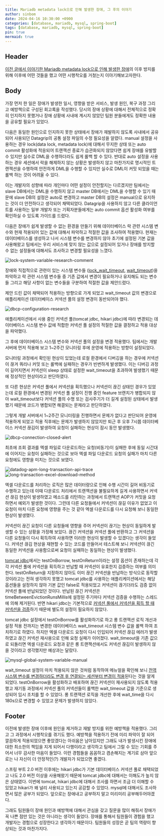 ```yaml
---
title: Mariadb metadata lock으로 인해 발생한 장애, 그 후의 이야기
author: sinbom
date: 2024-04-16 10:30:00 +0900
categories: [database, mariadb, mysql, spring-boot]
tags: [database, mariadb, mysql, spring-boot]
pin: true 
mermaid: true
---
```


## Header
[이전 글에서 이야기한 Mariadb metadata lock으로 인해 발생한 장애](https://sinbom.github.io/posts/2/)의 이후 방지를 위해 이후에 어떤 것들을 했고 어떤 시행착오를 거쳤는지 이야기해보고자한다.

## Body
가장 먼저 한 일은 장애가 발생한 일시, 영향을 받은 서비스, 발생 원인, 복구 과정 그리고 예방책으로 구성된 회고록을 작성했다. 
당시의 장애 상황에 대해서 전체적으로 정확히 인지하지 못했거나 장애 상황에 사내에 계시지 않았던 팀원 분들에게도 정확한 내용을 공유할 필요가 있었다.

다음은 동일한 원인으로 인지하지 못한 상태에서 장애가 재발하지 않도록 사내에서 공유되어 사용되던 Datagrip의 공통 설정 파일의 수정 필요성을 알렸다. 
manual 설정을 사용하는 경우 lock(data lock, metadata lock)에 대해서 무지한 상태 또는 auto commit 활성화에 적응되어 트랜잭션 종료가 습관화되지 않았다면 쉽게 장애를 유발할 수 있지만 실수로 DML을 수행하더라도 쉽게 롤백 할 수 있다. 
반대로 auto 설정을 사용하는 경우 세션에서 락을 해제하지 않는 상황은 발생하지 않고 마찬가지로 명시적인 트랜잭션을 수행하여 안전하게 DML을 수행할 수 있지만 실수로 DML이 커밋 되었을 때는 롤백 하는 것이 어려울 수 있다.

이는 개발자의 성향에 따라 개인마다 어떤 설정이 안전할지는 다르겠지만 팀에서는 slave DB에서는 DML을 수행하지 않고 master DB에서는 DML을 수행할 수 있기 때문에 slave DB의 설정은 auto로 변경하고 master DB의 설정은 manual으로 유지하는 것이 더 안전하다고 생각되어 채택되었다. 
Datagrip을 사용하지 않고 다른 클라이언트를 사용하는 일부 개발자 또는 기획자분들에게는 auto commit 옵션 활성화 여부를 확인하실 수 있도록 가이드를 드렸다.

다음은 장애가 쉽게 발생할 수 없는 환경을 만들기 위해 데이터베이스 락 관련 시스템 변수와 현재 적용되어 있는 값에 대해서 파악하고 적절한 값을 조사하여 적용했다.
현재는 데이터베이스를 생성하고 나서 시스템 변수를 변경하지 않아 초기에 설정된 기본 값을 사용해왔고 팀에서는 우리 서비스에 맞지 않는 값으로 설정되어 있거나 장애를 방지할 수 없는 설정들에 대해서도 조사하고 변경할 필요성을 느꼈다.

![lock-system-variable-research-comment](https://cdn.jsdelivr.net/gh/sinbom/static-resource@master/images/2024-04-16-3/lock-system-variable-research-comment.png)

장애와 직접적으로 관련이 있는 시스템 변수들 ([lock_wait_timeout](https://dev.mysql.com/doc/refman/8.0/en/server-system-variables.html#sysvar_lock_wait_timeout), [wait_timeout](https://dev.mysql.com/doc/refman/8.0/en/server-system-variables.html#sysvar_wait_timeout))을 파악하고
락 관련 시스템 변수들 중 기존 값에서 변경이 필요하거나 유지해도 되는 변수들 그리고 해당 사항이 없는 변수들을 구분하여 적절한 값을 제안드렸다.

제안 드린 값이 채택되어 적용하는 방향으로 가게 되었고 wait_timeout 값의 변경으로 애플리케이션 데이터베이스 커넥션 풀의 설정 변경이 동반되어야 했다.

![dbcp-configuration-research](https://cdn.jsdelivr.net/gh/sinbom/static-resource@master/images/2024-04-16-3/dbcp-configuration-research.png)

애플리케이션에서 사용 중인 커넥션 풀(tomcat jdbc, hikari jdbc)에 따라 변경되는 데이터베이스 시스템 변수 값에 적합한 커넥션 풀 설정의 적절한 값을 결정하고 적용 대상을 파악했다.

그 후에 데이터베이스 시스템 변수와 커넥션 풀의 설정을 변경 적용했다. 팀에서는 개발 서버에 먼저 적용해 보고 1~2주간 모니터링 후에 운영에 적용하는 방향이 설정되었다.

모니터링 과정에서 확인된 현상이 있었는데 로컬 환경에서 디버깅을 하는 경우에 커넥션이 끊겨 쿼리나 커밋 또는 롤백에 실패하는 경우가 빈번하게 발생했다. 이는 디버깅 과정이 길어지면서 커넥션이 sleep 상태로 설정한 wait_timeout을 초과하여 발생했기 때문에 정상적인 현상이라고 판단하였다.

또 다른 현상은 커넥션 풀에서 커넥션을 획득했으나 커넥션이 끊긴 상태인 경우가 있었는데 로컬 환경에서 변경된 커넥션 풀 설정이 진행 중인 feature 브랜치가 병합되지 않아 wait_timeout보다 커넥션 풀의 수명 또는 검사주기가 더 길게 설정된 상태에서 발생했기 때문에 코드가 병합되면 해결되는 문제라고 판단하였다.

그렇게 개발 서버에서 1~2주간 모니터링을 진행하면서 문제가 없다고 판단되어 운영에 적용하게 되었고 적용 직후에는 문제가 발생하지 않았지만 퇴근 후 오후 7시쯤 데이터베이스 커넥션 끊김이 발생하여 요청이 실패하는 현상이 잠시 동안 발생했다.

![dbcp-connection-closed-alert](https://cdn.jsdelivr.net/gh/sinbom/static-resource@master/images/2024-04-16-3/dbcp-connection-closed-alert.png)

최초에 조회 결과를 엑셀 파일로 다운로드하는 요청(비동기)이 실패한 후에 동일 시간대에 이어지는 요청이 실패하는 것으로 보아 엑셀 파일 다운로드 요청의 실패가 마치 다른 요청에도 영향을 미치는 것으로 보였다.

![datadog-apm-long-transaction-api-trace](https://cdn.jsdelivr.net/gh/sinbom/static-resource@master/images/2024-04-16-3/datadog-apm-long-transaction-api-trace.png)
![long-transaction-excel-download-method](https://cdn.jsdelivr.net/gh/sinbom/static-resource@master/images/2024-04-16-3/long-transaction-excel-download-method.png)

엑셀 다운로드를 처리하는 로직은 많은 데이터량으로 인해 수행 시간이 길어 비동기로 수행하고 있는데 이때 다운로드 처리에서 트랜잭션을 불필요하게 길게 사용하면서 커넥션 끊김 현상이 발생하였고 메소드를 리턴하는 과정에서 트랜잭션 AOP가 커밋을 요청하면서 예외가 발생한 것이다.
그런데 다른 요청들에서 커넥션이 끊길 이유가 없었고 이 요청이 마치 다른 요청에 영향을 주는 것 같아 엑셀 다운로드를 다시 요청해 보니 동일한 현상이 발생했다.

커넥션이 끊긴 요청이 다른 요청들에 영향을 주어 커넥션이 끊기는 현상이 동일하게 발생할 수 있는 상황을 가정해 보았다. 끊긴 커넥션을 커넥션 풀에 반환하고 그 커넥션을 다른 요청들이 다시 획득하여 사용하면 이러한 현상이 발생할 수 있겠다는 생각이 들었다.
커넥션 끊김 현상을 재현할 수 있는 코드를 만들어서 테스트해 보니 커넥션이 끊긴 동일한 커넥션을 사용함으로써 요청이 실패하는 동일하는 현상이 발생했다.

[tomcat jdbc](https://tomcat.apache.org/tomcat-8.5-doc/jdbc-pool.html#Common_Attributes)에서는 testOnBorrow, testOnReturn이라는 설정 옵션이 존재하는데 각각 커넥션 풀에 커넥션을 획득하고 반납할 때 커넥션이 유효한지 검증하는 여부를 의미한다.
testOnReturn을 지정하지 않아도 이미 끊긴 커넥션을 반납하는 방식으로 동작할 것이라고는 전혀 생각하지 못했고 
tomcat jdbc를 사용하는 애플리케이션에서는 해당 옵션들을 설정하지 않아 기본 값인 false로 적용되었고 커넥션이 끊기더라도 검증 없이 커넥션 풀에 반납되었던 것이다.
반납된 끊긴 커넥션은 timeBetweenEvictionRunsMillis에 설정된 주기마다 커넥션 검증을 수행하는 스레드에 의해 제거된다. 
반면 hikari jdbc는 기본적으로 [커넥션 풀에서 커넥션을 획득 할 때 커넥션을 검증](https://github.com/brettwooldridge/HikariCP/blob/0a6ccdb334b2ecde25ae090034669d534736a0de/src/main/java/com/zaxxer/hikari/pool/HikariPool.java#L168)하기 때문에 별도의 설정이 필요하지 않았다.

tomcat jdbc 설정에서 testOnBorrow를 활성화하기로 하고 롱 트랜잭션 로직 개선과 설정 적용 전까지는 변경한 데이터베이스 wait_timeout 시스템 변수 값을 롤백 하여 조치하기로 하였다.
하지만 엑셀 다운로드 요청이 다시 인입되어 커넥션 끊김 에러가 발생하였고 끊긴 커넥션 재사용으로 인해 요청 실패가 이어졌다.
wait_timeout을 기존 값으로 되돌리면 엑셀 다운로드 요청과 같은 롱 트랜잭션에서도 커넥션 끊김이 발생하지 않을 것이라고 생각했지만 예상과는 달랐다.

![mysql-global-system-variable-manual](https://cdn.jsdelivr.net/gh/sinbom/static-resource@master/images/2024-04-16-3/mysql-global-system-variable-manual.png)

wait_timeout 설정이 마치 적용되지 않은 것처럼 동작하여 메뉴얼을 확인해 보니 [전역 시스템 변수를 변경하더라도 변경 후 연결되는 세션부터 변경이 적용](https://dev.mysql.com/doc/refman/8.0/en/set-variable.html)된다는 것을 알게 되었다.
testOnBorrow을 활성화하고 배포하여 끊긴 커넥션이 재사용되지 않도록 적용했고 재기동 과정에서 커넥션 풀의 커넥션들이 롤백한 wait_timeout 값을 기준으로 생성되어 임시 조치를 할 수 있었다. 
롱 트랜잭션 로직을 개선한 후에 wait_time을 다시 180s으로 변경할 수 있었고 문제가 발생하지 않았다.

## Footer
이전에 발생한 장애 이후에 원인을 제거하고 재발 방지를 위한 예방책을 적용했다. 그리고 그 과정에서 시행착오를 겪기도 했다.
예방책을 적용하기 전에 미리 파악이 잘 되어 깔끔하게 적용되었으면 좋았겠다는 아쉬움은 남아있지만 그래도 내가 발생시킨 장애에 대한 최소한의 책임을 지게 되어서 다행이라고 생각하고 팀에서 그럴 수 있는 기회를 주어서 너무 감사한 마음이 들었다.
이런 경험들을 꼼꼼하고 겸손해지는 계기로 삼아 앞으로는 나 자신이 더 안정적인(?) 개발자가 되었으면 좋겠다.

스프링 부트 2.0 버전 이후에는 hikari jdbc가 기본 데이터베이스 커넥션 풀로 채택되었고 나도 2.0 버전 이상을 사용해왔기 때문에 tomcat jdbc에 대해서는 이해도가 높지 않은 상태였다.
이번에 tomcat, hikari jdbc에 대해서 조사를 하면서 조금 더 이해할 수 있었고 hikari가 왜 널리 사용되고 있는지 공감할 수 있었다.
mysql에 대해서도 조사하면서 많은 공부가 되었다. 앞으로는 장애내고 공부하지 말고 미리미리 공부해두어야겠다.

그래도 팀원들이 장애 원인과 예방책에 대해서 관심을 갖고 질문을 많이 해줘서 장애가 꼭 나쁜 점만 있는 것은 아니라는 생각이 들었다.
장애를 통해서 팀원들이 경험을 했고 개발자는 경험으로 성장한다고 생각하기 때문이다. 팀원들의 성장은 곧 팀의 역량이 향상되는 것과 마찬가지다. 


